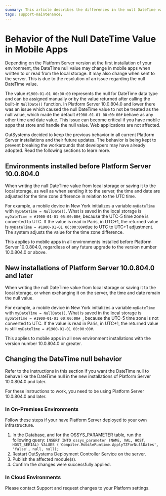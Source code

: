 ```yaml
---
summary: This article describes the differences in the null DateTime value between different OutSystems versions. It is relevant to the development of mobile apps.
tags: support-maintenance;
---
```


# Behavior of the Null DateTime Value in Mobile Apps

Depending on the Platform Server version at the first installation of your environment, the DateTime null value may change in mobile apps when written to or read from the local storage. It may also change when sent to the server. This is due to the resolution of an issue regarding the null DateTime
value.

The value `#1900-01-01 00:00:00` represents the null for DateTime data type and can be assigned manually or by the value returned after calling the built-in `NullDate()` function. In Platform Server 10.0.804.0 and lower there was an issue which caused the null DateTime value to not be treated as the
null value, which made the default `#1900-01-01 00:00:00#` behave as any other time and date value. This issue can become critical if you have mobile apps that store and handle the null value. Web applications are not affected.

OutSystems decided to keep the previous behavior in all current Platform Server installations and their future updates. The behavior is being kept to prevent breaking the workarounds that developers may have already adopted. Read the following sections to learn more.

## Environments installed before Platform Server 10.0.804.0

When writing the null DateTime value from local storage or saving it to the local storage, as well as when sending it to the server, the time and date are adjusted for the time zone difference in relation to the UTC time.

For example, a mobile device in New York initializes a variable `myDateTime` with `myDateTime = NullDate()`. What is saved in the local storage is `myDateTime = #1900-01-01 05:00:00#`, because the UTC-5 time zone is converted to UTC. If the value is read in Paris, in UTC+1, the returned value is
`myDateTime = #1900-01-01 06:00:00#`due to UTC to UTC+1 adjustment. The system adjusts the value for the time zone difference.

This applies to mobile apps in all environments installed before Platform Server 10.0.804.0, regardless of any future upgrade to the version number 10.0.804.0 or above.

## New installations of Platform Server 10.0.804.0 and later

When writing the null DateTime value from local storage or saving it to the local storage, or when exchanging it on the server, the time and date remain the null value.

For example, a mobile device in New York initializes a variable `myDateTime` with `myDateTime = NullDate()`. What is saved in the local storage is `myDateTime = #1900-01-01 00:00:00# `, because the UTC-5 time zone is not converted to UTC. If the value is read in Paris, in UTC+1, the returned value
is still `myDateTime = #1900-01-01 00:00:00#`.

This applies to mobile apps in all new environment installations with the version number 10.0.804.0 or greater.

## Changing the DateTime null behavior

Refer to the instructions in this section if you want the DateTime null to behave like the DateTime null in the new installations of Platform Server 10.0.804.0 and later.

For these instructions to work, you need to be using Platform Server 10.0.804.0 and later.

### In On-Premises Environments

Follow these steps if your have Platform Server deployed to your own infrastructure.

1. In the Database, and for the OSSYS_PARAMETER table, run the following query:
`INSERT INTO ossys_parameter (NAME, VAL, HOST, HOST_SERIAL) VALUES ('Compiler.MobileRuntime.ApplyTZForNullDates', 'false', null, null);`
1. Restart OutSystems Deployment Controller Service on the server.
1. Publish the affected module(s).
1. Confirm the changes were successfully applied.

### In Cloud Environments

Please contact Support and request changes to your Platform settings. 



